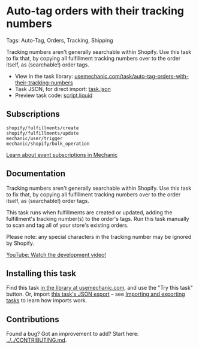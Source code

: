 # Auto-tag orders with their tracking numbers

Tags: Auto-Tag, Orders, Tracking, Shipping

Tracking numbers aren't generally searchable within Shopify. Use this task to fix that, by copying all fulfillment tracking numbers over to the order itself, as (searchable!) order tags.

* View in the task library: [usemechanic.com/task/auto-tag-orders-with-their-tracking-numbers](https://usemechanic.com/task/auto-tag-orders-with-their-tracking-numbers)
* Task JSON, for direct import: [task.json](../../tasks/auto-tag-orders-with-their-tracking-numbers.json)
* Preview task code: [script.liquid](./script.liquid)

## Subscriptions

```liquid
shopify/fulfillments/create
shopify/fulfillments/update
mechanic/user/trigger
mechanic/shopify/bulk_operation
```

[Learn about event subscriptions in Mechanic](https://docs.usemechanic.com/article/408-subscriptions)

## Documentation

Tracking numbers aren't generally searchable within Shopify. Use this task to fix that, by copying all fulfillment tracking numbers over to the order itself, as (searchable!) order tags.

This task runs when fulfillments are created or updated, adding the fulfillment's tracking number(s) to the order's tags. Run this task manually to scan and tag all of your store's existing orders.

Please note: any special characters in the tracking number may be ignored by Shopify.

[YouTube: Watch the development video!](https://youtu.be/qNsdDaPYl24)

## Installing this task

Find this task [in the library at usemechanic.com](https://usemechanic.com/task/auto-tag-orders-with-their-tracking-numbers), and use the "Try this task" button. Or, import [this task's JSON export](../../tasks/auto-tag-orders-with-their-tracking-numbers.json) – see [Importing and exporting tasks](https://docs.usemechanic.com/article/505-importing-and-exporting-tasks) to learn how imports work.

## Contributions

Found a bug? Got an improvement to add? Start here: [../../CONTRIBUTING.md](../../CONTRIBUTING.md).
